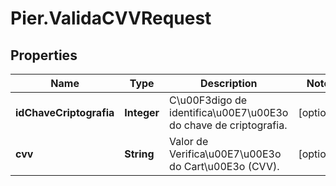 # Pier.ValidaCVVRequest

## Properties
Name | Type | Description | Notes
------------ | ------------- | ------------- | -------------
**idChaveCriptografia** | **Integer** | C\u00F3digo de identifica\u00E7\u00E3o do chave de criptografia. | [optional] 
**cvv** | **String** | Valor de Verifica\u00E7\u00E3o do Cart\u00E3o (CVV). | [optional] 


